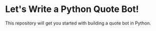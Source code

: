 # Let's Write a Python Quote Bot!

This repository will get you started with building a quote bot in Python.
